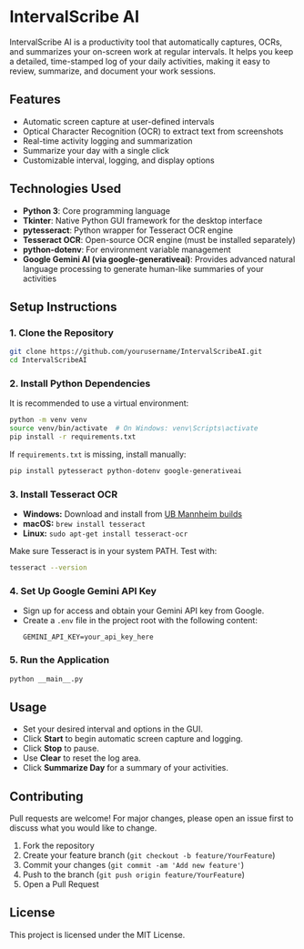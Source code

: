 # IntervalScribe AI

IntervalScribe AI is a productivity tool that automatically captures, OCRs, and summarizes your on-screen work at regular intervals. It helps you keep a detailed, time-stamped log of your daily activities, making it easy to review, summarize, and document your work sessions.

## Features
- Automatic screen capture at user-defined intervals
- Optical Character Recognition (OCR) to extract text from screenshots
- Real-time activity logging and summarization
- Summarize your day with a single click
- Customizable interval, logging, and display options

## Technologies Used
- **Python 3**: Core programming language
- **Tkinter**: Native Python GUI framework for the desktop interface
- **pytesseract**: Python wrapper for Tesseract OCR engine
- **Tesseract OCR**: Open-source OCR engine (must be installed separately)
- **python-dotenv**: For environment variable management
- **Google Gemini AI (via google-generativeai)**: Provides advanced natural language processing to generate human-like summaries of your activities

## Setup Instructions

### 1. Clone the Repository
```sh
git clone https://github.com/yourusername/IntervalScribeAI.git
cd IntervalScribeAI
```

### 2. Install Python Dependencies
It is recommended to use a virtual environment:
```sh
python -m venv venv
source venv/bin/activate  # On Windows: venv\Scripts\activate
pip install -r requirements.txt
```
If `requirements.txt` is missing, install manually:
```sh
pip install pytesseract python-dotenv google-generativeai
```

### 3. Install Tesseract OCR
- **Windows:** Download and install from [UB Mannheim builds](https://github.com/UB-Mannheim/tesseract/wiki)
- **macOS:** `brew install tesseract`
- **Linux:** `sudo apt-get install tesseract-ocr`

Make sure Tesseract is in your system PATH. Test with:
```sh
tesseract --version
```

### 4. Set Up Google Gemini API Key
- Sign up for access and obtain your Gemini API key from Google.
- Create a `.env` file in the project root with the following content:
  ```
  GEMINI_API_KEY=your_api_key_here
  ```

### 5. Run the Application
```sh
python __main__.py
```

## Usage
- Set your desired interval and options in the GUI.
- Click **Start** to begin automatic screen capture and logging.
- Click **Stop** to pause.
- Use **Clear** to reset the log area.
- Click **Summarize Day** for a summary of your activities.

## Contributing
Pull requests are welcome! For major changes, please open an issue first to discuss what you would like to change.

1. Fork the repository
2. Create your feature branch (`git checkout -b feature/YourFeature`)
3. Commit your changes (`git commit -am 'Add new feature'`)
4. Push to the branch (`git push origin feature/YourFeature`)
5. Open a Pull Request

## License
This project is licensed under the MIT License. 
